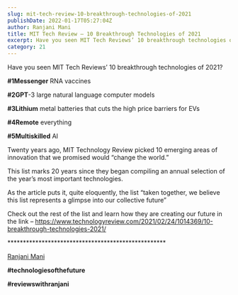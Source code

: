 ```yaml
---
slug: mit-tech-review-10-breakthrough-technologies-of-2021
publishDate: 2022-01-17T05:27:04Z
author: Ranjani Mani
title: MIT Tech Review – 10 Breakthrough Technologies of 2021 
excerpt: Have you seen MIT Tech Reviews’ 10 breakthrough technologies of 2021? #1Messenger RNA vaccines #2GPT-3 large natural language computer models #3Lithium metal batteries that cuts the high price barriers for EVs #4Remote everything #5Multiskilled AI Twenty years ago, MIT Technology Review picked 10 emerging areas of innovation that we promised would “change the world.” This list marks 20 years  ... 
category: 21
---
```


Have you seen MIT Tech Reviews’ 10 breakthrough technologies of 2021?

**#1Messenger** RNA vaccines

**#2GPT**\-3 large natural language computer models

**#3Lithium** metal batteries that cuts the high price barriers for EVs

**#4Remote** everything

**#5Multiskilled** AI

Twenty years ago, MIT Technology Review picked 10 emerging areas of innovation that we promised would “change the world.”

This list marks 20 years since they began compiling an annual selection of the year’s most important technologies.

As the article puts it, quite eloquently, the list “taken together, we believe this list represents a glimpse into our collective future”

Check out the rest of the list and learn how they are creating our future in the link – <https://www.technologyreview.com/2021/02/24/1014369/10-breakthrough-technologies-2021/>

\*\*\*\*\*\*\*\*\*\*\*\*\*\*\*\*\*\*\*\*\*\*\*\*\*\*\*\*\*\*\*\*\*\*\*\*\*\*\*\*\*\*\*\*\*\*\*\*\*\*\*

[Ranjani Mani](https://www.linkedin.com/feed/#)

**#technologiesofthefuture**

**#reviewswithranjani**